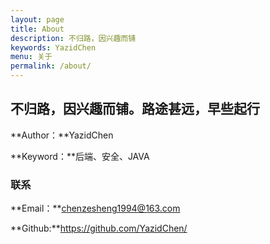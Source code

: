 ```yaml
---
layout: page
title: About
description: 不归路，因兴趣而铺
keywords: YazidChen
menu: 关于
permalink: /about/
---
```


## 不归路，因兴趣而铺。路途甚远，早些起行 ##

**Author：**YazidChen

**Keyword：**后端、安全、JAVA

### 联系 ###

**Email：**chenzesheng1994@163.com

**Github:**https://github.com/YazidChen/




